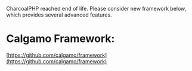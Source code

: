 CharcoalPHP reached end of life. Please consider new framework below, which provides several advanced features.

# Calgamo Framework:

[https://github.com/calgamo/framework](https://github.com/calgamo/framework)


